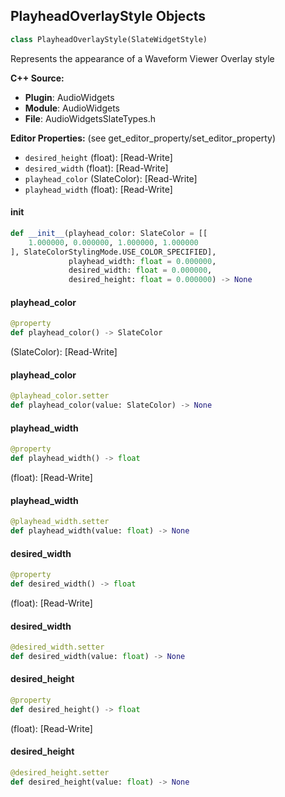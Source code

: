 ## PlayheadOverlayStyle Objects

```python
class PlayheadOverlayStyle(SlateWidgetStyle)
```

Represents the appearance of a Waveform Viewer Overlay style

**C++ Source:**

- **Plugin**: AudioWidgets
- **Module**: AudioWidgets
- **File**: AudioWidgetsSlateTypes.h

**Editor Properties:** (see get_editor_property/set_editor_property)

- ``desired_height`` (float):  [Read-Write]
- ``desired_width`` (float):  [Read-Write]
- ``playhead_color`` (SlateColor):  [Read-Write]
- ``playhead_width`` (float):  [Read-Write]

<a id="unreal.PlayheadOverlayStyle.__init__"></a>

#### __init__

```python
def __init__(playhead_color: SlateColor = [[
    1.000000, 0.000000, 1.000000, 1.000000
], SlateColorStylingMode.USE_COLOR_SPECIFIED],
             playhead_width: float = 0.000000,
             desired_width: float = 0.000000,
             desired_height: float = 0.000000) -> None
```

<a id="unreal.PlayheadOverlayStyle.playhead_color"></a>

#### playhead_color

```python
@property
def playhead_color() -> SlateColor
```

(SlateColor):  [Read-Write]

<a id="unreal.PlayheadOverlayStyle.playhead_color"></a>

#### playhead_color

```python
@playhead_color.setter
def playhead_color(value: SlateColor) -> None
```

<a id="unreal.PlayheadOverlayStyle.playhead_width"></a>

#### playhead_width

```python
@property
def playhead_width() -> float
```

(float):  [Read-Write]

<a id="unreal.PlayheadOverlayStyle.playhead_width"></a>

#### playhead_width

```python
@playhead_width.setter
def playhead_width(value: float) -> None
```

<a id="unreal.PlayheadOverlayStyle.desired_width"></a>

#### desired_width

```python
@property
def desired_width() -> float
```

(float):  [Read-Write]

<a id="unreal.PlayheadOverlayStyle.desired_width"></a>

#### desired_width

```python
@desired_width.setter
def desired_width(value: float) -> None
```

<a id="unreal.PlayheadOverlayStyle.desired_height"></a>

#### desired_height

```python
@property
def desired_height() -> float
```

(float):  [Read-Write]

<a id="unreal.PlayheadOverlayStyle.desired_height"></a>

#### desired_height

```python
@desired_height.setter
def desired_height(value: float) -> None
```

<a id="unreal.ResonanceAudioReverbPluginSettings"></a>